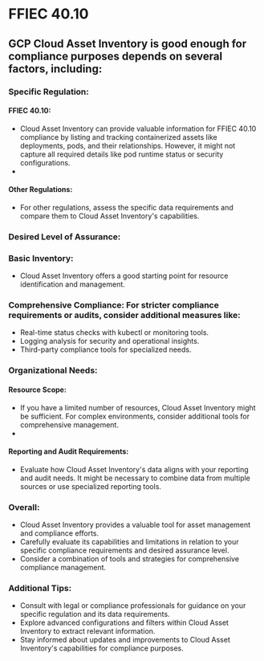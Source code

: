# FFIEC 40.10

## GCP Cloud Asset Inventory is good enough for compliance purposes depends on several factors, including:

### Specific Regulation:

#### FFIEC 40.10: 
- Cloud Asset Inventory can provide valuable information for FFIEC 40.10 compliance by listing and tracking containerized assets like deployments, pods, and their relationships. However, it might not capture all required details like pod runtime status or security configurations.
- 
#### Other Regulations: 
- For other regulations, assess the specific data requirements and compare them to Cloud Asset Inventory's capabilities.

### Desired Level of Assurance:

### Basic Inventory: 
- Cloud Asset Inventory offers a good starting point for resource identification and management.

### Comprehensive Compliance: For stricter compliance requirements or audits, consider additional measures like:
- Real-time status checks with kubectl or monitoring tools.
- Logging analysis for security and operational insights.
- Third-party compliance tools for specialized needs.

### Organizational Needs:

#### Resource Scope: 
- If you have a limited number of resources, Cloud Asset Inventory might be sufficient. For complex environments, consider additional tools for comprehensive management.
- 
#### Reporting and Audit Requirements: 
- Evaluate how Cloud Asset Inventory's data aligns with your reporting and audit needs. It might be necessary to combine data from multiple sources or use specialized reporting tools.

### Overall:
- Cloud Asset Inventory provides a valuable tool for asset management and compliance efforts.
- Carefully evaluate its capabilities and limitations in relation to your specific compliance requirements and desired assurance level.
- Consider a combination of tools and strategies for comprehensive compliance management.

### Additional Tips:
- Consult with legal or compliance professionals for guidance on your specific regulation and its data requirements.
- Explore advanced configurations and filters within Cloud Asset Inventory to extract relevant information.
- Stay informed about updates and improvements to Cloud Asset Inventory's capabilities for compliance purposes.
